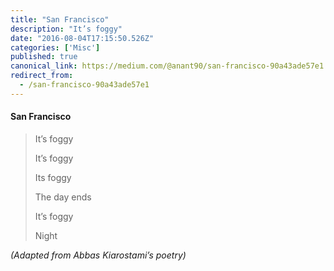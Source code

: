 ```yaml
---
title: "San Francisco"
description: "It’s foggy"
date: "2016-08-04T17:15:50.526Z"
categories: ['Misc']
published: true
canonical_link: https://medium.com/@anant90/san-francisco-90a43ade57e1
redirect_from:
  - /san-francisco-90a43ade57e1
---
```


#### San Francisco

> It’s foggy
>
> It’s foggy
>
> Its foggy
>
> The day ends
>
> It’s foggy
>
> Night

_(Adapted from Abbas Kiarostami’s poetry)_
